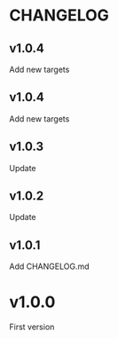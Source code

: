 # CHANGELOG

## v1.0.4
Add new targets


## v1.0.4
Add new targets

## v1.0.3
Update 

## v1.0.2
Update 

## v1.0.1
Add CHANGELOG.md

# v1.0.0
First version